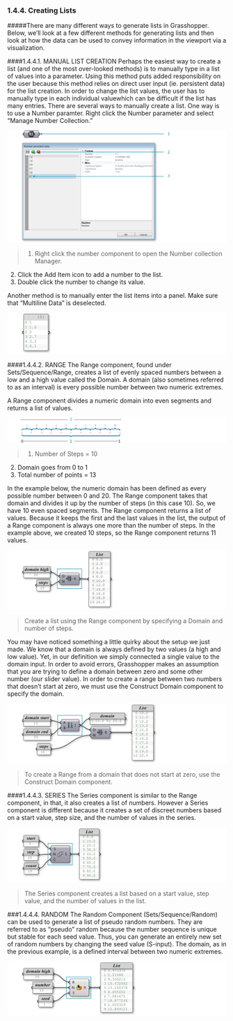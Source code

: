 ### 1.4.4. Creating Lists

#####There are many different ways to generate lists in Grasshopper. Below, we’ll look at a few different methods for generating lists and then look at how the data can be used to convey information in the viewport via a visualization.

####1.4.4.1. MANUAL LIST CREATION
Perhaps the easiest way to create a list (and one of the most over-looked
methods) is to manually type in a list of values into a parameter. Using this method puts added responsibility on the user because this method relies on direct user input (ie. persistent data) for the list creation. In order to change the list values, the user has to manually type in each individual valuewhich can be difficult if the list has many entries. There are several ways to manually create a list. One way is to use a Number paramter. Right click the Number parameter and select “Manage Number Collection.”

![IMAGE](images/1-4-4/1-4-4_001-manual-list-creation.png)
>1. Right click the number component to open the Number collection Manager.
2. Click the Add Item icon to add a number to the list.
3. Double click the number to change its value.

Another method is to manually enter the list items into a panel. Make sure that “Multiline Data” is deselected.

![IMAGE](images/1-4-4/1-4-4_002-panel.png)

####1.4.4.2. RANGE
The Range component, found under Sets/Sequence/Range, creates a list of
evenly spaced numbers between a low and a high value called the Domain. A
domain (also sometimes referred to as an interval) is every possible number between two numeric extremes.

A Range component divides a numeric domain into even segments and returns a list of values.

![IMAGE](images/1-4-4/1-4-4_003-range.png)
>1. Number of Steps = 10
2. Domain goes from 0 to 1
3. Total number of points = 13

In the example below, the numeric domain has been defined as every possible number between 0 and 20. The Range component takes that domain and divides it up by the number of steps (in this case 10). So, we have 10 even spaced segments. The Range component returns a list of values. Because it keeps the first and the last values in the list, the output of a Range component is always one more than the number of steps. In the example above, we created 10 steps, so the Range component returns 11 values.

![IMAGE](images/1-4-4/1-4-4_004-range_2.png)
>Create a list using the Range component by specifying a Domain and number of steps.


You may have noticed something a little quirky about the setup we just made. We know that a domain is always defined by two values (a high and low value). Yet, in our definition we simply connected a single value to the domain input. In order to avoid errors, Grasshopper makes an assumption that you are trying to define a domain between zero and some other number (our slider value). In order to create a range between two numbers that doesn’t start at zero, we must use the Construct Domain component to specify the domain.

![IMAGE](images/1-4-4/1-4-4_005-construct-domain.png)
>To create a Range from a domain that does not start at zero, use the Construct Domain component.

####1.4.4.3. SERIES
The Series component is similar to the Range component, in that, it also creates a list of numbers. However a Series component is different because it creates a set of discreet numbers based on a start value, step size, and the number of values in the series.

![IMAGE](images/1-4-4/1-4-4_006-series.png)
>The Series component creates a list based on a start value, step value, and the number of values in the list.

###1.4.4.4. RANDOM
The Random Component (Sets/Sequence/Random) can be used to generate a list of pseudo random numbers. They are referred to as “pseudo” random because the number sequence is unique but stable for each seed value. Thus, you can generate an entirely new set of random numbers by changing the seed value (S-input). The domain, as in the previous example, is a defined interval between two numeric extremes.

![IMAGE](images/1-4-4/1-4-4_007-random.png)
